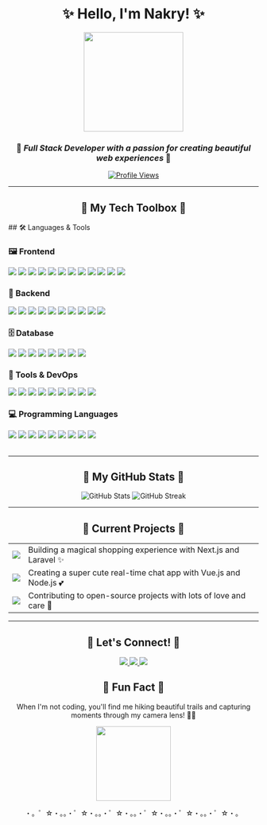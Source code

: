 <div align="center">

# ✨ Hello, I'm Nakry! ✨

<img src="https://media.giphy.com/media/v1.Y2lkPTc5MGI3NjExcDd6bWx0Nm51OHgxbHd1NXJ2ZnJtM2Vxc2Nxb2JqcWF1NWx1eDFtdCZlcD12MV9pbnRlcm5hbF9naWZfYnlfaWQmY3Q9cw/LHZyixOnHwDDy/giphy.gif" width="200" height="200" />

### 💖 *Full Stack Developer with a passion for creating beautiful web experiences* 💖

[![Profile Views](https://komarev.com/ghpvc/?username=nakry&color=ff69b4&style=flat-square&label=Profile+Views)](https://github.com/nakry)

</div>

---

<div align="center">

## 🌈 My Tech Toolbox 🧰

</div>

<table align="center">
## 🛠️ Languages & Tools

### 🖼️ Frontend
<p align="left">
  <img src="https://img.shields.io/badge/-HTML5-E34F26?style=flat&logo=html5&logoColor=white" />
  <img src="https://img.shields.io/badge/-CSS3-1572B6?style=flat&logo=css3&logoColor=white" />
  <img src="https://img.shields.io/badge/-JavaScript-F7DF1E?style=flat&logo=javascript&logoColor=black" />
  <img src="https://img.shields.io/badge/-TypeScript-3178C6?style=flat&logo=typescript&logoColor=white" />
  <img src="https://img.shields.io/badge/-React-61DAFB?style=flat&logo=react&logoColor=black" />
  <img src="https://img.shields.io/badge/-Vue.js-4FC08D?style=flat&logo=vue.js&logoColor=white" />
  <img src="https://img.shields.io/badge/-Next.js-000000?style=flat&logo=next.js&logoColor=white" />
  <img src="https://img.shields.io/badge/-Nuxt.js-00C58E?style=flat&logo=nuxt.js&logoColor=white" />
  <img src="https://img.shields.io/badge/-Tailwind_CSS-38B2AC?style=flat&logo=tailwind-css&logoColor=white" />
  <img src="https://img.shields.io/badge/-Bootstrap-7952B3?style=flat&logo=bootstrap&logoColor=white" />
  <img src="https://img.shields.io/badge/-jQuery-0769AD?style=flat&logo=jquery&logoColor=white" />
  <img src="https://img.shields.io/badge/-Figma-F24E1E?style=flat&logo=figma&logoColor=white" />
</p>

### 🧠 Backend
<p align="left">
  <img src="https://img.shields.io/badge/-Node.js-339933?style=flat&logo=node.js&logoColor=white" />
  <img src="https://img.shields.io/badge/-Express.js-000000?style=flat&logo=express&logoColor=white" />
  <img src="https://img.shields.io/badge/-NestJS-E0234E?style=flat&logo=nestjs&logoColor=white" />
  <img src="https://img.shields.io/badge/-PHP-777BB4?style=flat&logo=php&logoColor=white" />
  <img src="https://img.shields.io/badge/-Laravel-FF2D20?style=flat&logo=laravel&logoColor=white" />
  <img src="https://img.shields.io/badge/-Django-092E20?style=flat&logo=django&logoColor=white" />
  <img src="https://img.shields.io/badge/-Flask-000000?style=flat&logo=flask&logoColor=white" />
  <img src="https://img.shields.io/badge/-Spring-6DB33F?style=flat&logo=spring&logoColor=white" />
  <img src="https://img.shields.io/badge/-Java-007396?style=flat&logo=java&logoColor=white" />
  <img src="https://img.shields.io/badge/-GraphQL-E10098?style=flat&logo=graphql&logoColor=white" />
</p>

### 🗄️ Database
<p align="left">
  <img src="https://img.shields.io/badge/-MySQL-4479A1?style=flat&logo=mysql&logoColor=white" />
  <img src="https://img.shields.io/badge/-MongoDB-47A248?style=flat&logo=mongodb&logoColor=white" />
  <img src="https://img.shields.io/badge/-PostgreSQL-336791?style=flat&logo=postgresql&logoColor=white" />
  <img src="https://img.shields.io/badge/-Firebase-FFCA28?style=flat&logo=firebase&logoColor=black" />
  <img src="https://img.shields.io/badge/-SQLite-003B57?style=flat&logo=sqlite&logoColor=white" />
  <img src="https://img.shields.io/badge/-Redis-DC382D?style=flat&logo=redis&logoColor=white" />
  <img src="https://img.shields.io/badge/-Oracle-F80000?style=flat&logo=oracle&logoColor=white" />
  <img src="https://img.shields.io/badge/-Microsoft_SQL_Server-CC2927?style=flat&logo=microsoft-sql-server&logoColor=white" />
</p>

### 🧰 Tools & DevOps
<p align="left">
  <img src="https://img.shields.io/badge/-Git-F05032?style=flat&logo=git&logoColor=white" />
  <img src="https://img.shields.io/badge/-GitHub-181717?style=flat&logo=github&logoColor=white" />
  <img src="https://img.shields.io/badge/-GitLab-FC6D26?style=flat&logo=gitlab&logoColor=white" />
  <img src="https://img.shields.io/badge/-Docker-2496ED?style=flat&logo=docker&logoColor=white" />
  <img src="https://img.shields.io/badge/-Kubernetes-326CE5?style=flat&logo=kubernetes&logoColor=white" />
  <img src="https://img.shields.io/badge/-AWS-232F3E?style=flat&logo=amazon-aws&logoColor=white" />
  <img src="https://img.shields.io/badge/-Postman-FF6C37?style=flat&logo=postman&logoColor=white" />
  <img src="https://img.shields.io/badge/-VS_Code-007ACC?style=flat&logo=visual-studio-code&logoColor=white" />
  <img src="https://img.shields.io/badge/-Linux-FCC624?style=flat&logo=linux&logoColor=black" />
</p>

### 💻 Programming Languages
<p align="left">
  <img src="https://img.shields.io/badge/-C-00599C?style=flat&logo=c&logoColor=white" />
  <img src="https://img.shields.io/badge/-C++-00599C?style=flat&logo=c%2B%2B&logoColor=white" />
  <img src="https://img.shields.io/badge/-CSharp-239120?style=flat&logo=c-sharp&logoColor=white" />
  <img src="https://img.shields.io/badge/-Python-3776AB?style=flat&logo=python&logoColor=white" />
  <img src="https://img.shields.io/badge/-Go-00ADD8?style=flat&logo=go&logoColor=white" />
  <img src="https://img.shields.io/badge/-Java-007396?style=flat&logo=java&logoColor=white" />
  <img src="https://img.shields.io/badge/-Kotlin-0095D5?style=flat&logo=kotlin&logoColor=white" />
  <img src="https://img.shields.io/badge/-Dart-0175C2?style=flat&logo=dart&logoColor=white" />
  <img src="https://img.shields.io/badge/-Swift-FA7343?style=flat&logo=swift&logoColor=white" />
</p>

</table>

---

<div align="center">

## 🌟 My GitHub Stats 🌟

<img src="https://github-readme-stats.vercel.app/api?username=nakry&show_icons=true&theme=radical&border_radius=10&title_color=ff69b4&icon_color=ff69b4&text_color=a9fef7&bg_color=290,141321,675bff" alt="GitHub Stats" />

<img src="https://github-readme-streak-stats.herokuapp.com/?user=nakry&theme=radical&border_radius=10&ring=ff69b4&fire=ff69b4&currStreakLabel=ff69b4" alt="GitHub Streak" />

</div>

---

<div align="center">

## 🎀 Current Projects 🎀

</div>

<table align="center">
  <tr>
    <td>
      <a href="https://github.com/nakry/project1">
        <img src="https://img.shields.io/badge/-✨_E--commerce_Platform-FC6A03?style=for-the-badge" />
      </a>
    </td>
    <td>Building a magical shopping experience with Next.js and Laravel ✨</td>
  </tr>
  <tr>
    <td>
      <a href="https://github.com/nakry/project2">
        <img src="https://img.shields.io/badge/-💬_Chat_Application-9B59B6?style=for-the-badge" />
      </a>
    </td>
    <td>Creating a super cute real-time chat app with Vue.js and Node.js 💕</td>
  </tr>
  <tr>
    <td>
      <a href="https://github.com/nakry/project3">
        <img src="https://img.shields.io/badge/-🌱_Open_Source-2ECC71?style=for-the-badge" />
      </a>
    </td>
    <td>Contributing to open-source projects with lots of love and care 🌈</td>
  </tr>
</table>

---

<div align="center">

## 📮 Let's Connect! 📮

<a href="mailto:your.email@example.com">
  <img src="https://img.shields.io/badge/-Email-D14836?style=for-the-badge&logo=gmail&logoColor=white" />
</a>
<a href="https://linkedin.com/in/yourprofile">
  <img src="https://img.shields.io/badge/-LinkedIn-0077B5?style=for-the-badge&logo=linkedin&logoColor=white" />
</a>
<a href="https://twitter.com/yourhandle">
  <img src="https://img.shields.io/badge/-Twitter-1DA1F2?style=for-the-badge&logo=twitter&logoColor=white" />
</a>

## 🌈 Fun Fact 🌈

When I'm not coding, you'll find me hiking beautiful trails and capturing moments through my camera lens! 📸✨

<img src="https://media.giphy.com/media/v1.Y2lkPTc5MGI3NjExcDd6bWx0Nm51OHgxbHd1NXJ2ZnJtM2Vxc2Nxb2JqcWF1NWx1eDFtdCZlcD12MV9pbnRlcm5hbF9naWZfYnlfaWQmY3Q9cw/LmNwrBhejkK9EFP504/giphy.gif" width="150" />

</div>

<p align="center">
  ・。゜☆・。。・゜☆・。。・゜☆・。。・゜☆・。。・゜☆・。。・゜☆・。
</p>
